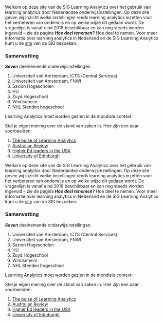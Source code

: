 Welkom op deze site van de SIG Learning Analytics over het gebruik van learning analytics door Nederlandse onderwijsinstellingen. Op deze site geven wij inzicht welke instellingen reeds learning analytics inzetten voor het verbeteren van onderwijs en op welke wijze dit gedaan wordt. De vragenlijst is vanaf eind 2018 beschikbaar en kan nog steeds worden ingevuld – zie de pagina ***Hoe deel tenemen?*** Hoe deel te nemen. Voor meer informatie over learning analytics in Nederland en de SIG Learning Analytics kunt u de [site](https://www.surfspace.nl/sig/18-learning-analytics/) van de SIG bezoeken.


### Samenvatting

***Seven*** deelnemende onderwijsinstellingen.

1. Universiteit van Amsterdam, ICTS (Central Services)
2. Universiteit van Amsterdam, FNWI
3. Saxion Hogescholen                             
4. HU   
5. Zuyd Hogeschool                                
6. Windseheim      
7. NHL Stenden hogeschool 

  
Learning Analytics moet worden gezien in de mondiale context:

Stel je eigen mening over de stand van zaken in. Hier zijn een paar voorbeelden:

1. [The pulse of Learning Analytics](https://www.researchgate.net/publication/228096893_The_Pulse_of_Learning_Analytics_Understandings_and_Expectations_from_the_Stakeholders)
2. [Australian Review](https://www.iru.edu.au/wp-content/uploads/2018/04/MRUN-Learning-Analytics-report.pdf)
3. [Higher Ed leaders in the USA](https://edscoop.com/survey-universities-are-investing-in-data-analytics/)
4. [University of Edinburgh](https://www.ed.ac.uk/information-services/learning-technology/learning-analytics)

Welkom op deze site van de SIG Learning Analytics over het gebruik van learning analytics door Nederlandse onderwijsinstellingen. Op deze site geven wij inzicht welke instellingen reeds learning analytics inzetten voor het verbeteren van onderwijs en op welke wijze dit gedaan wordt. De vragenlijst is vanaf eind 2018 beschikbaar en kan nog steeds worden ingevuld – zie de pagina ***Hoe deel tenemen?*** Hoe deel te nemen. Voor meer informatie over learning analytics in Nederland en de SIG Learning Analytics kunt u de [site](https://www.surfspace.nl/sig/18-learning-analytics/) van de SIG bezoeken.


### Samenvatting

***Seven*** deelnemende onderwijsinstellingen.

1. Universiteit van Amsterdam, ICTS (Central Services)
2. Universiteit van Amsterdam, FNWI
3. Saxion Hogescholen                             
4. HU   
5. Zuyd Hogeschool                                
6. Windseheim      
7. NHL Stenden hogeschool 

  
Learning Analytics moet worden gezien in de mondiale context:

Stel je eigen mening over de stand van zaken in. Hier zijn een paar voorbeelden:

1. [The pulse of Learning Analytics](https://www.researchgate.net/publication/228096893_The_Pulse_of_Learning_Analytics_Understandings_and_Expectations_from_the_Stakeholders)
2. [Australian Review](https://www.iru.edu.au/wp-content/uploads/2018/04/MRUN-Learning-Analytics-report.pdf)
3. [Higher Ed leaders in the USA](https://edscoop.com/survey-universities-are-investing-in-data-analytics/)
4. [University of Edinburgh](https://www.ed.ac.uk/information-services/learning-technology/learning-analytics)
